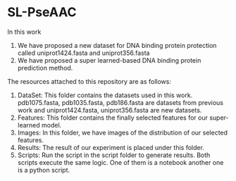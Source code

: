# SL-PseAAC
  In this work
  1. We have proposed a new dataset for DNA binding protein protection called uniprot1424.fasta and uniprot356.fasta
  2. We have proposed a super learned-based DNA binding protein prediction method.
 
 The resources attached to this repository are as follows:
 1. DataSet: This folder contains the datasets used in this work. pdb1075.fasta, pdb1035.fasta, pdb186.fasta are datasets from previous work and uniprot1424.fasta, uniprot356.fasta are new datasets.
 2. Features: This folder contains the finally selected features for our super-learned model.
 3. Images: In this folder, we have images of the distribution of our selected features.
 4. Results: The result of our experiment is placed under this folder.
 5. Scripts: Run the script in the script folder to generate results. Both scripts execute the same logic. One of them is a notebook another one is a python script.


